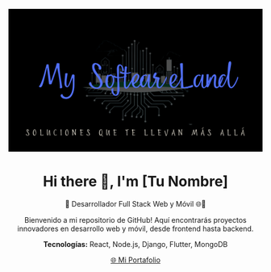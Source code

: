 ![Banner](bandera)

<h1 align="center">Hi there 👋, I'm [Tu Nombre]</h1>

<p align="center">
  🚀 Desarrollador Full Stack Web y Móvil 🌐📱
</p>

<p align="center">
  Bienvenido a mi repositorio de GitHub! Aquí encontrarás proyectos innovadores en desarrollo web y móvil, desde frontend hasta backend.
</p>

<p align="center">
  <b>Tecnologías:</b> React, Node.js, Django, Flutter, MongoDB
</p>

<p align="center">
  <a href="https://portafolio-b65f5.web.app/">🌐 Mi Portafolio</a>
</p>

<!--
**blackrose99/blackrose99** is a ✨ _special_ ✨ repository because its `README.md` (this file) appears on your GitHub profile.

Here are some ideas to get you started:

- 🔭 I’m currently working on ...
- 🌱 I’m currently learning ...
- 👯 I’m looking to collaborate on ...
- 🤔 I’m looking for help with ...
- 💬 Ask me about ...
- 📫 How to reach me: ...
- 😄 Pronouns: ...
- ⚡ Fun fact: ...
-->
